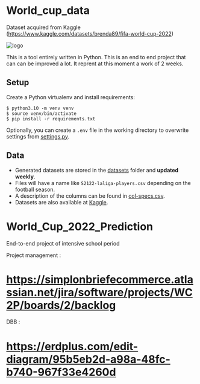 # World_cup_data

Dataset acquired from Kaggle (https://www.kaggle.com/datasets/brenda89/fifa-world-cup-2022)


![logo](https://github.com/75andybermond/World_Cup_2022_Prediction/blob/main/dataset-cover.png?raw=true)


This is a tool entirely written in Python. This is an end to end project that can can be improved a lot. It reprent at this moment a work of 2 weeks. 

## Setup

Create a Python virtualenv and install requirements:

```console
$ python3.10 -m venv venv
$ source venv/bin/activate
$ pip install -r requirements.txt
```

Optionally, you can create a `.env` file in the working directory to overwrite settings from [settings.py](settings.py).

## Data

- Generated datasets are stored in the [datasets](datasets) folder and **updated weekly**.
- Files will have a name like `S2122-laliga-players.csv` depending on the football season.
- A description of the columns can be found in [col-specs.csv](datasets/col-specs.csv).
- Datasets are also available at [Kaggle](https://www.kaggle.com/sdelquin/laliga-data).




# World_Cup_2022_Prediction
End-to-end project of intensive school period 

Project management : 
# https://simplonbriefecommerce.atlassian.net/jira/software/projects/WC2P/boards/2/backlog
DBB : 
# https://erdplus.com/edit-diagram/95b5eb2d-a98a-48fc-b740-967f33e4260d
